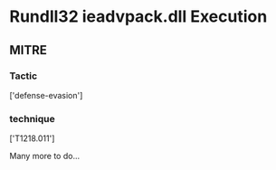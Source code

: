 # Rundll32 ieadvpack.dll Execution

## MITRE

### Tactic
['defense-evasion']

### technique
['T1218.011']

Many more to do...

